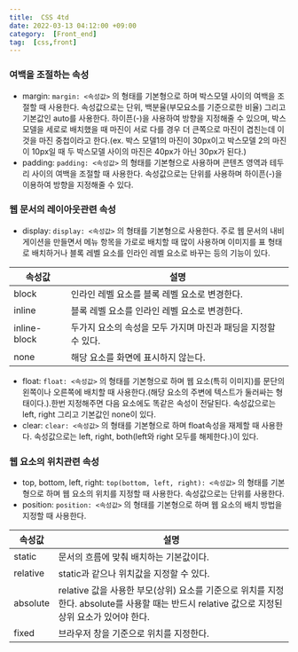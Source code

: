 ```yaml
---
title:  CSS 4td
date: 2022-03-13 04:12:00 +09:00
category:  [Front_end]
tag:  [css,front]
---
```


### 여백을 조절하는 속성

- margin: `margin: <속성값>` 의 형태를 기본형으로 하며 박스모델 사이의 여백을 조절할 때 사용한다. 속성값으로는 단위, 백분율(부모요소를 기준으로한 비율) 그리고 기본값인 auto를 사용한다. 하이픈(-)을 사용하여 방향을 지정해줄 수 있으며, 박스 모델을 세로로 배치했을 때 마진이 서로 다를 경우 더 큰쪽으로 마진이 겹친는데 이것을 마진 중첩이라고 한다.(ex. 박스 모델1의 마진이 30px이고 박스모델 2의 마진이 10px일 때 두 박스모델 사이의 마진은 40px가 아닌 30px가 된다.)
- padding: `padding: <속성값>` 의 형태를 기본형으로 사용하며 콘텐츠 영역과 테두리 사이의 여백을 조절할 때 사용한다. 속성값으로는 단위를 사용하며 하이픈(-)을 이용하여 방향을 지정해줄 수 있다.

### 웹 문서의 레이아웃관련 속성

- display: `display: <속성값>` 의 형태를 기본형으로 사용한다. 주로 웹 문서의 내비게이션을 만들면서 메뉴 항목을 가로로 배치할 때 많이 사용하며 이미지를 표 형태로 배치하거나 블록 레벨 요소를 인라인 레벨 요소로 바꾸는 등의 기능이 있다.

| 속성값 | 설명 |
| --- | --- |
| block | 인라인 레벨 요소를 블록 레벨 요소로 변경한다. |
| inline | 블록 레벨 요소를 인라인 레벨 요소로 변경한다. |
| inline-block | 두가지 요소의 속성을 모두 가지며 마진과 패딩을 지정할 수 있다. |
| none | 해당 요소를 화면에 표시하지 않는다. |

- float: `float: <속성값>` 의 형태를 기본형으로 하며 웹 요소(특히 이미지)를 문단의 왼쪽이나 오른쪽에 배치할 때 사용한다.(해당 요소의 주변에 텍스트가 둘러싸는 형태이다.).한번 지정해주면 다음 요소에도 똑같은 속성이 전달된다.  속성값으로는 left, right 그리고 기본값인 none이 있다.
- clear: `clear: <속성값>` 의 형태를 기본형으로 하며 float속성을 재제할 때 사용한다. 속성값으로는 left, right, both(left와 right 모두를 해제한다.)이 있다.

### 웹 요소의 위치관련 속성

- top, bottom, left, right: `top(bottom, left, right): <속성값>` 의 형태를 기본형으로 하며 웹 요소의 위치를 지정할 때 사용한다. 속성값으로는 단위를 사용한다.
- position: `position: <속성값>` 의 형태를 기본형으로 하며 웹 요소의 배치 방법을 지정할 때 사용한다.

| 속성값 | 설명 |
| --- | --- |
| static | 문서의 흐름에 맞춰 배치하는 기본값이다. |
| relative | static과 같으나 위치값을 지정할 수 있다. |
| absolute | relative 값을 사용한 부모(상위) 요소를 기준으로 위치를 지정한다. absolute를 사용할 때는 반드시 relative 값으로 지정된 상위 요소가 있어야 한다. |
| fixed | 브라우저 창을 기준으로 위치를 지정한다. |
